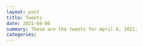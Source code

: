```yaml
---
layout: post
title: Tweets
date: 2021-04-06
summary: These are the tweets for April 6, 2021.
categories:
---
```


